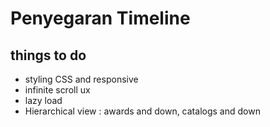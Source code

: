 # Penyegaran Timeline

## things to do

- styling CSS and responsive
- infinite scroll ux
- lazy load
- Hierarchical view : awards and down, catalogs and down
